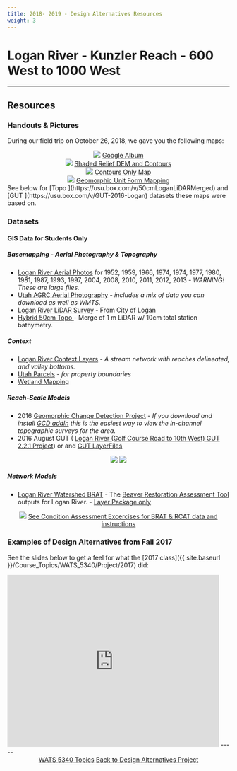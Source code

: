 ```yaml
---
title: 2018- 2019 - Design Alternatives Resources
weight: 3
---
```


#  Logan River - Kunzler Reach - 600 West to 1000 West



------
## Resources

### Handouts & Pictures

During our field trip on October 26, 2018, we gave you the following maps:

<div class="row small-up-2 medium-up-2 large-up-4" align="center">
  <div class="column column-block">
	<a href="https://photos.app.goo.gl/Abk9snqBGW2ALwzq7"><img src="{{ site.baseurl }}/assets/images/eg/Logan6to10_Album.png"></a>
	<a href="https://photos.app.goo.gl/Abk9snqBGW2ALwzq7"><i class="fa fa-google" aria-hidden="true"></i> Google Album</a>
  </div>
  <div class="column column-block">
	<a href="https://usu.box.com/s/qg84e0nl1tphrl4pa5jlpj5z5nx2dxcp"><img src="{{ site.baseurl }}/assets/images/eg/Logan_6th-10th_TopoContours.png"></a>
	<a href="https://usu.box.com/s/qg84e0nl1tphrl4pa5jlpj5z5nx2dxcp"><i class="fa fa-map-o" aria-hidden="true"></i>  Shaded Relief DEM and Contours</a>

 </div>
 <div class="column column-block">
	<a href="https://usu.box.com/s/cxwa3um3ka78zr842mh5g48c0lnielfe"><img src="{{ site.baseurl }}/assets/images/eg/Logan_6th-10th_ContoursOnly.png"></a>
	<a href="https://usu.box.com/s/cxwa3um3ka78zr842mh5g48c0lnielfe"><i class="fa fa-map-o" aria-hidden="true"></i> Contours Only Map</a>
  </div>
  <div class="column column-block">
	<a href="https://usu.box.com/s/ki2dxn3xzm7jmpgyipu0dio40y3yhhng"><img src="{{ site.baseurl }}/assets/images/eg/Logan_6th-10th_GUT_Form.png"></a>
	<a href="https://usu.box.com/s/ki2dxn3xzm7jmpgyipu0dio40y3yhhng"><i class="fa fa-map-o" aria-hidden="true"></i> Geomorphic Unit Form Mapping</a>
  </div>

</div>
See below for [Topo <i class="fa fa-file-archive-o" aria-hidden="true"></i>](https://usu.box.com/v/50cmLoganLiDARMerged) and [GUT <i class="fa fa-file-archive-o" aria-hidden="true"></i>](https://usu.box.com/v/GUT-2016-Logan) datasets these maps were based on.

### Datasets

#### GIS Data for Students Only

##### Basemapping - Aerial Photography & Topography

- [Logan River Aerial Photos](https://usu.box.com/v/LoganRiverAPs) for 1952, 1959, 1966, 1974, 1974, 1977, 1980, 1981, 1987, 1993, 1997, 2004, 2008, 2010, 2011, 2012, 2013 - _WARNING! These are large files._
- [Utah AGRC Aerial Photography](https://gis.utah.gov/data/aerial-photography/) - _includes a mix of data you can download as well as WMTS._
- [Logan River LiDAR Survey](https://usu.box.com/v/LoganRiverLiDAR) - From City of Logan
- [Hybrid 50cm Topo <i class="fa fa-file-archive-o" aria-hidden="true"></i>](https://usu.box.com/v/50cmLoganLiDARMerged) - Merge of 1 m LiDAR w/ 10cm total station bathymetry.

##### Context
-  [Logan River Context Layers](https://usu.box.com/s/8y151kzgf489yxnrb9mo8vtupf4n5eet) - _A stream network with reaches delineated, and valley bottoms._
-  [Utah Parcels](https://gis.utah.gov/data/cadastre/parcels/) - _for property boundaries_
-  [Wetland Mapping](https://gis.utah.gov/data/water/wetlands/)

##### Reach-Scale Models

- 2016 [Geomorphic Change Detection Project]((https://usu.box.com/v/LoganRiver2016-GCD-7)) - *If you download and install [GCD addIn](http://gcd.riverscapes.xyz) this is the easiest way to view the in-channel topographic surveys for the area.* 
- 2016 August GUT ( [Logan River (Golf Course Road to 10th West) GUT 2.2.1 Project](https://usu.box.com/v/GUT-LoganRiver-City-2016-Aug)) or  and [GUT LayerFiles <i class="fa fa-file-archive-o" aria-hidden="true"></i>](https://usu.box.com/v/GUT-2016-Logan) 



<div align="center">
	<a class="button" href="http://gcd.riverscapes.xyz"><img src="{{ site.baseurl }}/assets/images/GCD_Logo_White_wText_50h.png"></a>
	<a class="button" href="https://riverscapes.github.io/pyGUT/"><img src="{{ site.baseurl }}/assets/images/GUT_Logo-wBlackTxt_50h.png"></a>
</div>


##### Network Models

* [Logan River Watershed BRAT](https://s3-us-west-2.amazonaws.com/etalweb.joewheaton.org/Courses/WATS5340/2018/Excercises/Condition/Et_Al_16010203_BRAT.zip) <i class="fa fa-file-archive-o" aria-hidden="true"></i> -  The [Beaver Restoration Assessment Tool](http://brat.riverscapes.xyz) outputs for Logan River. - [Layer Package only](https://s3-us-west-2.amazonaws.com/etalweb.joewheaton.org/Courses/WATS5340/2018/Excercises/Condition/LittleBearLogan_BRAT.lpk)

<div align="center">
	<a class="button alert" href="http://brat.riverscapes.xyz"><img src="{{ site.baseurl }}/assets/images/BRAT_Logo-wGrayTxt.png"></a>
	<a class="button alert" href="http://brat.riverscapes.xyz"> See Condition Assessment Excercises for BRAT & RCAT data and instructions</a>
</div>


### Examples of Design Alternatives from Fall 2017

See the slides below to get a feel for what the [2017 class]({{ site.baseurl }}/Course_Topics/WATS_5340/Project/2017) did:

<iframe src="https://docs.google.com/presentation/d/e/2PACX-1vR45Eq_r02KPEqW1xakgZd48fvKMU9logWHQe3_JXOaM2umgbY-1q9TeKgye-2MsutoUP37gymr7xF7/embed?start=false&loop=false&delayms=3000" frameborder="0" width="480" height="389" allowfullscreen="true" mozallowfullscreen="true" webkitallowfullscreen="true"></iframe>
-----
<div align="center">
	<a class="hollow button" href="{{ site.baseurl }}/Course_Topics/WATS_5340/"><i class="fa fa-arrow-circle-left" aria-hidden="true"></i> WATS 5340 Topics</a>
	<a class="hollow button" href="{{ site.baseurl }}/Course_Topics/WATS_5340/Project/"><i class="fa fa-arrow-circle-up" aria-hidden="true"></i> Back to Design Alternatives Project</a>

</div>

